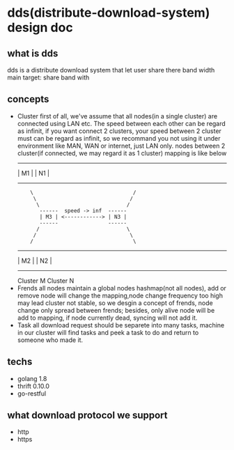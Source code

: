 # dds(distribute-download-system) design doc

## what is dds

dds is a distribute download system that let user share there band width
main target:
  share band with

## concepts

- Cluster
  first of all, we've assume that all nodes(in a single cluster) are connected using LAN etc.
  The speed between each other can be regard as infinit, if you want connect 2 clusters,
  your speed between 2 cluster must can be regard as infinit, so we recommand you not using
  it under environment like MAN, WAN or internet, just LAN only.
  nodes between 2 cluster(if connected, we may regard it as 1 cluster) mapping is like below
    ------                                  ------
    | M1 |                                  | N1 |
    ------                                  ------
          \                                /
           \                              /
            \                            /
             ------  speed -> inf  ------
             | M3 | <------------> | N3 |
             ------                ------
            /                            \
           /                              \
          /                                \
    ------                                  ------
    | M2 |                                  | N2 |
    ------                                  ------
    Cluster M                               Cluster N
- Frends
  all nodes maintain a global nodes hashmap(not all nodes), add or remove node will change
  the mapping,node change frequency too high may lead cluster not stable, so we desgin a
  concept of frends, node change only spread between frends; besides, only alive node will
  be add to mapping, if node currently dead, syncing will not add it.
- Task
  all download request should be separete into many tasks, machine in our cluster will
  find tasks and peek a task to do and return to someone who made it.

## techs

- golang 1.8
- thrift 0.10.0
- go-restful

## what download protocol we support

- http
- https
